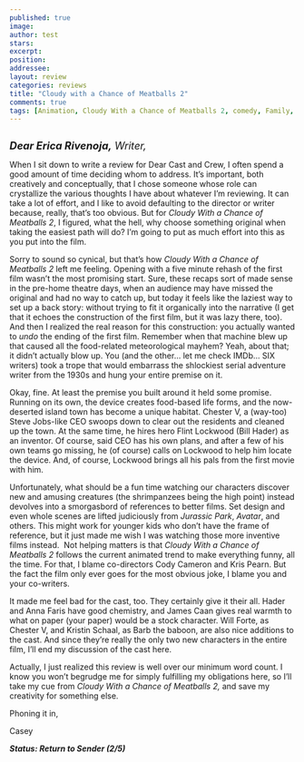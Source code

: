 ```yaml
---
published: true
image:
author: test 
stars: 
excerpt: 
position: 
addressee: 
layout: review
categories: reviews
title: "Cloudy with a Chance of Meatballs 2"
comments: true
tags: [Animation, Cloudy With a Chance of Meatballs 2, comedy, Family, Letters, Sequel, Steven Jobs]
---
```

<div><p><span class="full-image-block ssNonEditable"><span><a href="/letters/2013/10/1/cloudy-with-a-chance-of-meatballs-2.html"><img src="http://static.squarespace.com/static/5005f6bcc4aa41161b33e89e/5329cf1fe4b07c068ebf74de/5329cf1fe4b07c068ebf78d4/1380634820963/Cloudy%20with%20a%20Chance%20of%20Meatballs%202.jpg" alt="" /></a></span></span></p>
<p class="Body1"><em style="font-size:130%;"><strong>Dear Erica Rivenoja,</strong> Writer,</em></p>
<p class="Body1">When I sit down to write a review for Dear Cast and Crew, I often spend a good amount of time deciding whom to address. It&rsquo;s important, both creatively and conceptually, that I chose someone whose role can crystallize the various thoughts I have about whatever I&#8217;m reviewing. It can take a lot of effort, and I like to avoid defaulting to the director or writer because, really, that&rsquo;s too obvious. But for <em>Cloudy With a Chance of Meatballs 2</em>, I figured, what the hell, why choose something original when taking the easiest path will do? I&rsquo;m going to put as much effort into this as you put into the film.</p>
<p class="Body1">Sorry to sound so cynical, but that&#8217;s how <em>Cloudy With a Chance of Meatballs 2</em> left me feeling. Opening with a five minute rehash of the first film wasn&#8217;t the most promising start. Sure, these recaps sort of made sense in the pre-home theatre days, when an audience may have missed the original and had no way to catch up, but today it feels like the laziest way to set up a back story: without trying to fit it organically into the narrative (I get that it echoes the construction of the first film, but it was lazy there, too). And then I realized the real reason for this construction: you actually wanted to <em>undo</em> the ending of the first film. Remember when that machine blew up that caused all the food-related meteorological mayhem? Yeah, about that; it didn&#8217;t actually blow up. You (and the other&hellip; let me check IMDb&hellip; SIX writers) took a trope that would embarrass the shlockiest serial adventure writer from the 1930s and hung your entire premise on it.</p>
<p class="Body1">Okay, fine. At least the premise you built around it held some promise. Running on its own, the device creates food-based life forms, and the now-deserted island town has become a unique habitat. Chester V, a (way-too) Steve Jobs-like CEO swoops down to clear out the residents and cleaned up the town. At the same time, he hires hero Flint Lockwood (Bill Hader) as an inventor. Of course, said CEO has his own plans, and after a few of his own teams go missing, he (of course) calls on Lockwood to help him locate the device. And, of course, Lockwood brings all his pals from the first movie with him.</p>
<p class="Body1">Unfortunately, what should be a fun time watching our characters discover new and amusing creatures (the shrimpanzees being the high point) instead devolves into a <span class="hw">smorgasbord</span> of references to better films. Set design and even whole scenes are lifted judiciously from <em>Jurassic Park</em>, <em>Avatar</em>, and others. This might work for younger kids who don&#8217;t have the frame of reference, but it just made me wish I was watching those more inventive films instead.&nbsp; Not helping matters is that <em>Cloudy With a Chance of Meatballs 2</em> follows the current animated trend to make everything funny, all the time. For that, I blame co-directors Cody Cameron and Kris Pearn. But the fact the film only ever goes for the most obvious joke, I blame you and your co-writers.</p>
<p class="Body1">It made me feel bad for the cast, too. They certainly give it their all. Hader and Anna Faris have good chemistry, and James Caan gives real warmth to what on paper (your paper) would be a stock character. Will Forte, as Chester V, and Kristin Schaal, as Barb the baboon, are also nice additions to the cast. And since they&#8217;re really the only two new characters in the entire film, I&#8217;ll end my discussion of the cast here.</p>
<p class="Body1">Actually, I just realized this review is well over our minimum word count. I know you won&#8217;t begrudge me for simply fulfilling my obligations here, so I&#8217;ll take my cue from <em>Cloudy With a Chance of Meatballs 2,</em> and save my creativity for something else.</p>
<p class="Body1">Phoning it in,</p>
<p class="Body1">Casey</p>
<p class="Body1"><strong><em>Status: Return to Sender (2/5)</em></strong></p></div>
